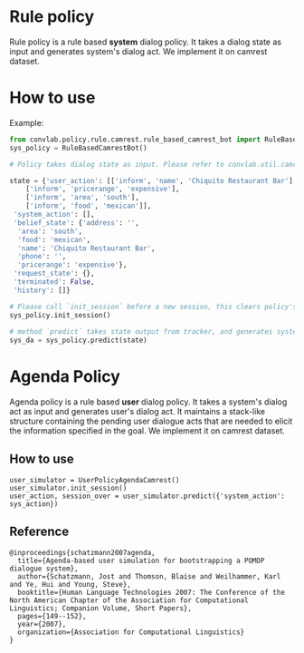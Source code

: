 # Rule policy
Rule policy is a rule based **system** dialog policy. It takes a dialog state as input and generates system's dialog act. We implement it on camrest dataset.

# How to use
Example:

```python
from convlab.policy.rule.camrest.rule_based_camrest_bot import RuleBasedCamrestBot
sys_policy = RuleBasedCamrestBot()

# Policy takes dialog state as input. Please refer to convlab.util.camrest.state

state = {'user_action': [['inform', 'name', 'Chiquito Restaurant Bar'],
    ['inform', 'pricerange', 'expensive'],
    ['inform', 'area', 'south'],
    ['inform', 'food', 'mexican']],
 'system_action': [],
 'belief_state': {'address': '',
  'area': 'south',
  'food': 'mexican',
  'name': 'Chiquito Restaurant Bar',
  'phone': '',
  'pricerange': 'expensive'},
 'request_state': {},
 'terminated': False,
 'history': []}

# Please call `init_session` before a new session, this clears policy's history info.
sys_policy.init_session()
    
# method `predict` takes state output from tracker, and generates system's dialog act.
sys_da = sys_policy.predict(state)
```

# Agenda Policy

Agenda policy is a rule based **user** dialog policy. It takes a system's dialog act as input and generates user's dialog act. It maintains a stack-like structure containing the pending user dialogue acts that are needed to elicit the information specified in the goal. We implement it on camrest dataset.

## How to use

```
user_simulator = UserPolicyAgendaCamrest()
user_simulator.init_session()
user_action, session_over = user_simulator.predict({'system_action': sys_action})
```

## Reference

```
@inproceedings{schatzmann2007agenda,
  title={Agenda-based user simulation for bootstrapping a POMDP dialogue system},
  author={Schatzmann, Jost and Thomson, Blaise and Weilhammer, Karl and Ye, Hui and Young, Steve},
  booktitle={Human Language Technologies 2007: The Conference of the North American Chapter of the Association for Computational Linguistics; Companion Volume, Short Papers},
  pages={149--152},
  year={2007},
  organization={Association for Computational Linguistics}
}
```

